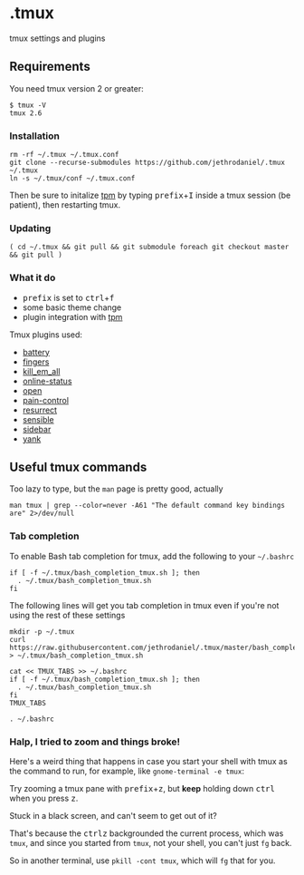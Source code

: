 # .tmux

tmux settings and plugins

## Requirements

You need tmux version 2 or greater:

```
$ tmux -V
tmux 2.6
```

### Installation

```
rm -rf ~/.tmux ~/.tmux.conf
git clone --recurse-submodules https://github.com/jethrodaniel/.tmux ~/.tmux
ln -s ~/.tmux/conf ~/.tmux.conf
```

Then be sure to initalize [tpm](https://github.com/tmux-plugins/tpm) by typing <kbd>prefix</kbd>+<kbd>I</kbd> inside a tmux session (be patient), then restarting tmux.

### Updating

```
( cd ~/.tmux && git pull && git submodule foreach git checkout master && git pull )
```

### What it do

- <kbd>prefix</kbd> is set to <kbd>ctrl</kbd>+<kbd>f</kbd>
- some basic theme change
- plugin integration with [tpm](https://github.com/tmux-plugins/tpm)

Tmux plugins used:
* [battery](https://github.com/tmux-plugins/tmux-battery)
* [fingers](https://github.com/Morantron/tmux-fingers)
* [kill_em_all](https://github.com/jethrodaniel/kill_em_all)
* [online-status](https://github.com/tmux-plugins/tmux-online-status)
* [open](https://github.com/tmux-plugins/tmux-open)
* [pain-control](https://github.com/tmux-plugins/tmux-pain-control)
* [resurrect](https://github.com/tmux-plugins/tmux-resurrect)
* [sensible](https://github.com/tmux-plugins/tmux-sensible)
* [sidebar](https://github.com/tmux-plugins/tmux-sidebar)
* [yank](https://github.com/tmux-plugins/tmux-yank)

## Useful tmux commands

Too lazy to type, but the `man` page is pretty good, actually

```
man tmux | grep --color=never -A61 "The default command key bindings are" 2>/dev/null
```

### Tab completion

To enable Bash tab completion for tmux, add the following to your `~/.bashrc`

```
if [ -f ~/.tmux/bash_completion_tmux.sh ]; then
  . ~/.tmux/bash_completion_tmux.sh
fi
```

The following lines will get you tab completion in tmux even if you're not using the rest of these settings

```
mkdir -p ~/.tmux
curl https://raw.githubusercontent.com/jethrodaniel/.tmux/master/bash_completion_tmux.sh > ~/.tmux/bash_completion_tmux.sh

cat << TMUX_TABS >> ~/.bashrc
if [ -f ~/.tmux/bash_completion_tmux.sh ]; then
  . ~/.tmux/bash_completion_tmux.sh
fi
TMUX_TABS

. ~/.bashrc
```

### Halp, I tried to zoom and things broke!

Here's a weird thing that happens in case you start your shell with tmux as
the command to run, for example, like `gnome-terminal -e tmux`:

Try zooming a tmux pane with <kbd>prefix</kbd>+<kbd>z</kbd>, but **keep**
holding down <kbd>ctrl</kbd> when you press <kbd>z</kbd>.

Stuck in a black screen, and can't seem to get out of it?

That's because the <kbd>ctrl</kbd><kbd>z</kbd> backgrounded the current
process, which was `tmux`, and since you started from `tmux`, not your shell,
you can't just `fg` back.

So in another terminal, use `pkill -cont tmux`, which will `fg` that for you.
